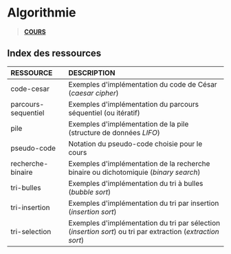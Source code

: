 # Algorithmie

> [**COURS**](https://www.youtube.com/playlist?list=PLrSOXFDHBtfE0AkOm795c2qpLQJNiEBbZ)

## Index des ressources

|RESSOURCE|DESCRIPTION|
|:--|:--|
|code-cesar|Exemples d'implémentation du code de César (_caesar cipher_)|
|parcours-sequentiel|Exemples d'implémentation du parcours séquentiel (ou itératif)|
|pile|Exemples d'implémentation de la pile (structure de données _LIFO_)|
|pseudo-code|Notation du pseudo-code choisie pour le cours|
|recherche-binaire|Exemples d'implémentation de la recherche binaire ou dichotomiquie (_binary search_)|
|tri-bulles|Exemples d'implémentation du tri à bulles (_bubble sort_)|
|tri-insertion|Exemples d'implémentation du tri par insertion (_insertion sort_)|
|tri-selection|Exemples d'implémentation du tri par sélection (_insertion sort_) ou tri par extraction (_extraction sort_)|
